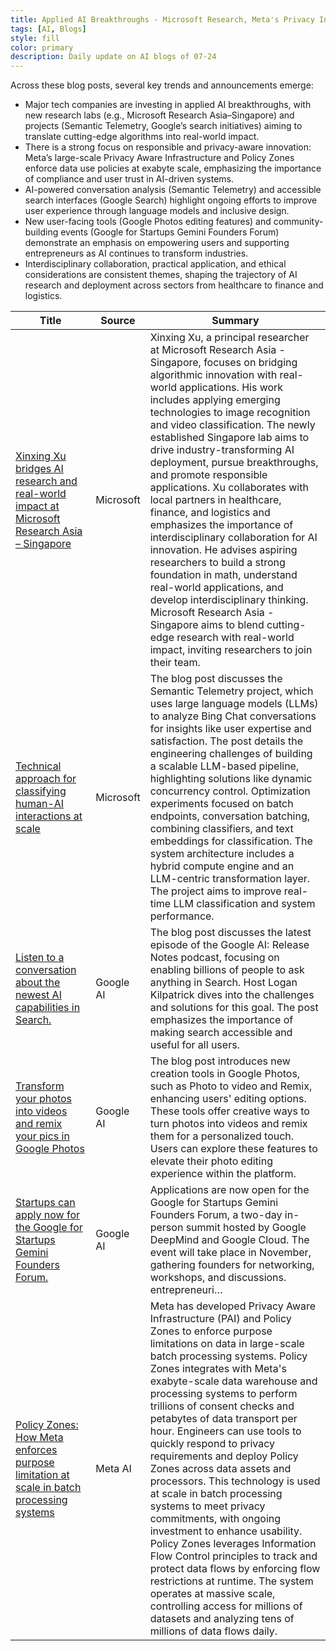 ```yaml
---
title: Applied AI Breakthroughs - Microsoft Research, Meta's Privacy Infrastructure, and Google's New Tools
tags: [AI, Blogs]
style: fill
color: primary
description: Daily update on AI blogs of 07-24
---
```


Across these blog posts, several key trends and announcements emerge:

- Major tech companies are investing in applied AI breakthroughs, with new research labs (e.g., Microsoft Research Asia–Singapore) and projects (Semantic Telemetry, Google’s search initiatives) aiming to translate cutting-edge algorithms into real-world impact.
- There is a strong focus on responsible and privacy-aware innovation: Meta’s large-scale Privacy Aware Infrastructure and Policy Zones enforce data use policies at exabyte scale, emphasizing the importance of compliance and user trust in AI-driven systems.
- AI-powered conversation analysis (Semantic Telemetry) and accessible search interfaces (Google Search) highlight ongoing efforts to improve user experience through language models and inclusive design.
- New user-facing tools (Google Photos editing features) and community-building events (Google for Startups Gemini Founders Forum) demonstrate an emphasis on empowering users and supporting entrepreneurs as AI continues to transform industries.
- Interdisciplinary collaboration, practical application, and ethical considerations are consistent themes, shaping the trajectory of AI research and deployment across sectors from healthcare to finance and logistics.

| Title | Source | Summary |
|---|---|---|
| [Xinxing Xu bridges AI research and real-world impact at Microsoft Research Asia – Singapore](https://www.microsoft.com/en-us/research/blog/xinxing-xu-bridges-ai-research-and-real-world-impact-at-microsoft-research-asia-singapore/) | Microsoft | Xinxing Xu, a principal researcher at Microsoft Research Asia - Singapore, focuses on bridging algorithmic innovation with real-world applications. His work includes applying emerging technologies to image recognition and video classification. The newly established Singapore lab aims to drive industry-transforming AI deployment, pursue breakthroughs, and promote responsible applications. Xu collaborates with local partners in healthcare, finance, and logistics and emphasizes the importance of interdisciplinary collaboration for AI innovation. He advises aspiring researchers to build a strong foundation in math, understand real-world applications, and develop interdisciplinary thinking. Microsoft Research Asia - Singapore aims to blend cutting-edge research with real-world impact, inviting researchers to join their team. |
| [Technical approach for classifying human-AI interactions at scale](https://www.microsoft.com/en-us/research/blog/technical-approach-for-classifying-human-ai-interactions-at-scale/) | Microsoft | The blog post discusses the Semantic Telemetry project, which uses large language models (LLMs) to analyze Bing Chat conversations for insights like user expertise and satisfaction. The post details the engineering challenges of building a scalable LLM-based pipeline, highlighting solutions like dynamic concurrency control. Optimization experiments focused on batch endpoints, conversation batching, combining classifiers, and text embeddings for classification. The system architecture includes a hybrid compute engine and an LLM-centric transformation layer. The project aims to improve real-time LLM classification and system performance. |
| [Listen to a conversation about the newest AI capabilities in Search.](https://blog.google/products/search/release-notes-podcast-search/) | Google AI | The blog post discusses the latest episode of the Google AI: Release Notes podcast, focusing on enabling billions of people to ask anything in Search. Host Logan Kilpatrick dives into the challenges and solutions for this goal. The post emphasizes the importance of making search accessible and useful for all users. |
| [Transform your photos into videos and remix your pics in Google Photos](https://blog.google/products/photos/photo-to-video-remix-create-tab/) | Google AI | The blog post introduces new creation tools in Google Photos, such as Photo to video and Remix, enhancing users' editing options. These tools offer creative ways to turn photos into videos and remix them for a personalized touch. Users can explore these features to elevate their photo editing experience within the platform. |
| [Startups can apply now for the Google for Startups Gemini Founders Forum.](https://blog.google/outreach-initiatives/entrepreneurs/apply-google-for-startups-gemini-founders-fund/) | Google AI | Applications are now open for the Google for Startups Gemini Founders Forum, a two-day in-person summit hosted by Google DeepMind and Google Cloud. The event will take place in November, gathering founders for networking, workshops, and discussions. entrepreneuri… |
| [Policy Zones: How Meta enforces purpose limitation at scale in batch processing systems](https://engineering.fb.com/2025/07/23/security/policy-zones-meta-purpose-limitation-batch-processing-systems/) | Meta AI | Meta has developed Privacy Aware Infrastructure (PAI) and Policy Zones to enforce purpose limitations on data in large-scale batch processing systems. Policy Zones integrates with Meta's exabyte-scale data warehouse and processing systems to perform trillions of consent checks and petabytes of data transport per hour. Engineers can use tools to quickly respond to privacy requirements and deploy Policy Zones across data assets and processors. This technology is used at scale in batch processing systems to meet privacy commitments, with ongoing investment to enhance usability. Policy Zones leverages Information Flow Control principles to track and protect data flows by enforcing flow restrictions at runtime. The system operates at massive scale, controlling access for millions of datasets and analyzing tens of millions of data flows daily. |